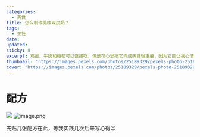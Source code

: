```yaml
---
categories:
  - 美食
title: 怎么制作美味双皮奶？
tags:
  - 烹饪
date: 
updated: 
sticky: 8
excerpt: 鸡蛋、牛奶和糖都可以直接吃，但是花心思把它弄成美食很重要，因为它能让我心情愉悦，心情愉悦很重要。
thumbnail: "https://images.pexels.com/photos/25189329/pexels-photo-25189329/free-photo-of-14.jpeg?auto=compress&cs=tinysrgb&w=1260&h=750&dpr=2"
cover: "https://images.pexels.com/photos/25189329/pexels-photo-25189329/free-photo-of-14.jpeg?auto=compress&cs=tinysrgb&w=1260&h=750&dpr=2"
---
```

# 配方

![](https://leaves520-1326362500.cos.ap-nanjing.myqcloud.com/%E8%BF%99%E5%B0%B1%E6%98%AF%E5%A5%B9%E4%BB%AC%E8%AF%B4%E7%9A%84%E2%80%9C%E6%9C%80%E5%A5%BD%E5%90%83%E7%9A%84%E5%8F%8C%E7%9A%AE%E5%A5%B6%E2%80%9D%20%E3%80%90%E4%B8%93%E4%B8%9A%E6%95%99%E5%AD%A6%E3%80%91_%E5%93%94%E5%93%A9%E5%93%94%E5%93%A9_bilibili%20%E5%92%8C%E5%8F%A6%E5%A4%96%201%20%E4%B8%AA%E9%A1%B5%E9%9D%A2%20-%20%2008-11-2024%2019%EF%BC%9A56%20.png)
![image.png](https://leaves520-1326362500.cos.ap-nanjing.myqcloud.com/20240811200448.png)


先贴几张配方在此，等我实践几次后来写心得😍